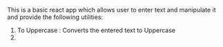 This is a basic react app which allows user to enter text and manipulate it and provide the following utilities:

1. To Uppercase : Converts the entered text to Uppercase
2. 